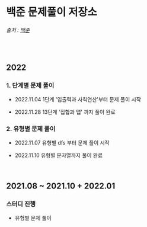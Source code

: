 # 백준 문제풀이 저장소   
###### 출처 : [백준](https://www.acmicpc.net/)    

<br>    

## 2022   

### 1. 단계별 문제 풀이      
- 2022.11.04 1단계 '입출력과 사칙연산'부터 문제 풀이 시작       

- 2022.11.28 13단계 '집합과 맵' 까지 풀이 완료      

### 2. 유형별 문제 풀이      

- 2022.11.07 유형별 dfs 부터 문제 풀이 시작        


- 2022.11.10 유형별 문자열까지 풀이 완료      
       

<br>    

## 2021.08 ~ 2021.10 + 2022.01   

### 스터디 진행   
- 유형별 문제 풀이  
